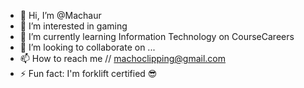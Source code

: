 - 👋 Hi, I’m @Machaur
- 👀 I’m interested in gaming
- 🌱 I’m currently learning Information Technology on CourseCareers
- 💞️ I’m looking to collaborate on ...
- 📫 How to reach me // machoclipping@gmail.com
- ⚡ Fun fact: I'm forklift certified 😎

<!---
Machaur/Machaur is a ✨ special ✨ repository because its `README.md` (this file) appears on your GitHub profile.
You can click the Preview link to take a look at your changes.
--->
